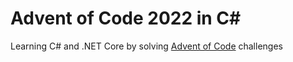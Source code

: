 # Advent of Code 2022 in C#

Learning C# and .NET Core by solving [Advent of Code](https://adventofcode.com/2022) challenges